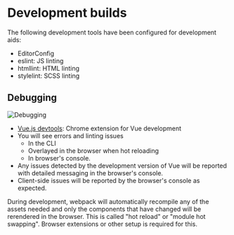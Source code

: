 
# Development builds

The following development tools have been configured for development aids:

- EditorConfig
- eslint: JS linting
- htmllint: HTML linting
- stylelint: SCSS linting

## Debugging

![Debugging]('../images/debugging.png')

- [Vue.js devtools](https://chrome.google.com/webstore/detail/vuejs-devtools/nhdogjmejiglipccpnnnanhbledajbpd?hl=en): Chrome extension for Vue development
- You will see errors and linting issues
	- In the CLI
	- Overlayed in the browser when hot reloading
	- In browser's console.
- Any issues detected by the development version of Vue will be reported with detailed messaging in the browser's console.
- Client-side issues will be reported by the browser's console as expected.

During development, webpack will automatically recompile any of the assets needed and only the components that have changed will be rerendered in the browser. This is called "hot reload" or "module hot swapping". Browser extensions or other setup is required for this.

